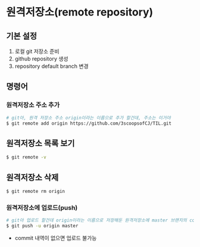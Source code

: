 # 원격저장소(remote repository)

## 기본 설정

1. 로컬 git 저장소 준비
2. github repository 생성
3. repository default branch 변경



## 명령어

### 원격저장소 주소 추가

```bash
# git아, 원격 저장소 주소 origin이라는 이름으로 추가 할건데, 주소는 이거야
$ git remote add origin https://github.com/3scoopsofCJ/TIL.git
```



## 원격저장소 목록 보기

```bash
$ git remote -v
```





## 원격저장소 삭제

```bash
$ git remote rm origin
```



### 원격저장소에 업로드(push)

```bash
# git아 업로드 할건데 origin이라는 이름으로 저장해둔 원격저장소에 master 브랜치의 commit 내역들을 업로드 할거야
$ git push -u origin master
```

- commit 내역이 없으면 업로드 불가능

